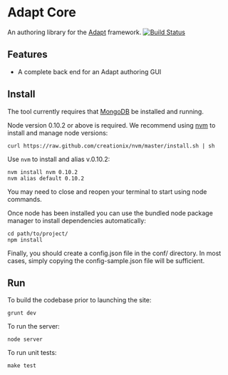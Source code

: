 # Adapt Core

An authoring library for the [Adapt](https://community.adaptlearning.org/) framework.
 [![Build Status](https://secure.travis-ci.org/adaptlearning/adapt_authoring.png)](http://travis-ci.org/adaptlearning/adapt_authoring)

## Features

* A complete back end for an Adapt authoring GUI

## Install

The tool currently requires that [MongoDB](http://www.mongodb.org/downloads) be installed and running.

Node version 0.10.2 or above is required. We recommend using [nvm](https://github.com/creationix/nvm) to install and manage node versions:

```
curl https://raw.github.com/creationix/nvm/master/install.sh | sh
```

Use `nvm` to install and alias v.0.10.2:

```
nvm install nvm 0.10.2
nvm alias default 0.10.2
```

You may need to close and reopen your terminal to start using node commands.

Once node has been installed you can use the bundled node package manager to install dependencies automatically:

```
cd path/to/project/
npm install
```

Finally, you should create a config.json file in the conf/ directory. In most cases, simply copying the config-sample.json file will be sufficient.

## Run

To build the codebase prior to launching the site:

```
grunt dev
```


To run the server:

```
node server
```

To run unit tests:

```
make test
```
